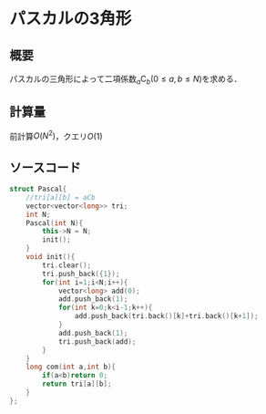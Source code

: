# パスカルの3角形
## 概要
パスカルの三角形によって二項係数${}_a \mathrm{C}_b (0\leq a,b\leq N )$を求める．

## 計算量
前計算$O(N^2)$，クエリ$O(1)$
## ソースコード
```cpp
struct Pascal{
    //tri[a][b] = aCb
    vector<vector<long>> tri;
    int N;
    Pascal(int N){
        this->N = N;
        init();
    }
    void init(){
        tri.clear();
        tri.push_back({1});
        for(int i=1;i<N;i++){
            vector<long> add(0);
            add.push_back(1);
            for(int k=0;k<i-1;k++){
                add.push_back(tri.back()[k]+tri.back()[k+1]);
            }
            add.push_back(1);
            tri.push_back(add);
        }
    }
    long com(int a,int b){
        if(a<b)return 0;
        return tri[a][b];
    }
};
```
